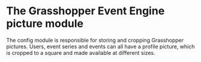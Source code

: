 # The Grasshopper Event Engine picture module

The config module is responsible for storing and cropping Grasshopper pictures.
Users, event series and events can all have a profile picture, which is cropped to a square and made available at different sizes.
